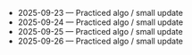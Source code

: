 - 2025-09-23 — Practiced algo / small update
- 2025-09-24 — Practiced algo / small update
- 2025-09-25 — Practiced algo / small update
- 2025-09-26 — Practiced algo / small update
